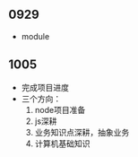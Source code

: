 ## 0929

- module

## 1005

- 完成项目进度
- 三个方向：
    1. node项目准备
    2. js深耕
    3. 业务知识点深耕，抽象业务
    4. 计算机基础知识